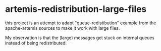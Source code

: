 # artemis-redistribution-large-files

this project is an attempt to adapt "queue-redistibution" example from the apache-artemis sources
to make it work with large files.


My observation is that the (large) messages get stuck on internal queues instead of being redistributed. 